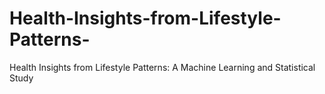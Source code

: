 # Health-Insights-from-Lifestyle-Patterns-
Health Insights from Lifestyle Patterns: A Machine Learning and Statistical Study
